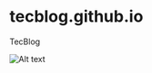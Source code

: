 # tecblog.github.io
TecBlog

![Alt text](/relative/tecblog.github.io/projeto-tecblog/_images/to/imagem1.jpg?raw=true "Optional Title")
